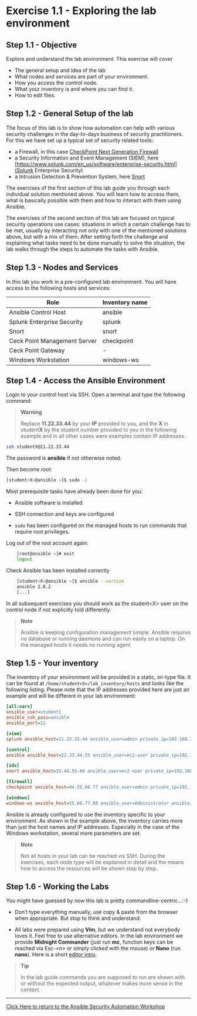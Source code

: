 # Exercise 1.1 - Exploring the lab environment

## Step 1.1 - Objective

Explore and understand the lab environment. This exercise will cover

- The general setup and idea of the lab
- What nodes and services are part of your environment.
- How you access the control node.
- What your inventory is and where you can find it.
- How to edit files.

## Step 1.2 - General Setup of the lab

The focus of this lab is to show how automation can help with various security challenges in the day-to-days business of security practitioners. For this we have set up a typical set of security related tools:

- a Firewall, in this case [CheckPoint Next Generation Firewall](https://www.checkpoint.com/products/next-generation-firewall/)
- a Security Information and Event Management (SIEM), here [https://www.splunk.com/en_us/software/enterprise-security.html](Splunk Enterprise Security)
- a Intrusion Detection & Prevention System, here [Snort](https://www.snort.org)

The exercises of the first section of this lab guide you through each individual solution mentioned above. You will learn how to access them, what is basically possible with them and how to interact with them using Ansible.

The exercises of the second section of this lab are focused on typical security operations use cases: situations in which a certain challenge has to be met, usually by interacting not only with one of the mentioned solutions above, but with a mix of them. After setting forth the challenge and explaining what tasks need to be done manually to solve the situation, the lab walks through the steps to automate the tasks with Ansible.

## Step 1.3 - Nodes and Services

In this lab you work in a pre-configured lab environment. You will have access to the following hosts and services:

| Role                         | Inventory name |
| -----------------------------| ---------------|
| Ansible Control Host         | ansible        |
| Splunk Enterprise Security   | splunk         |
| Snort                        | snort          |
| Ceck Point Management Server | checkpoint     |
| Ceck Point Gateway           | -              |
| Windows Workstation          | windows-ws     |

## Step 1.4 - Access the Ansible Environment

Login to your control host via SSH. Open a terminal and type the following command:

> **Warning**
> 
> Replace **11.22.33.44** by your **IP** provided to you, and the **X** in student**X** by the student number provided to you in the following example and in all other cases were examples contain IP addresses.

```bash
ssh studentX@11.22.33.44
```

The password is **ansible** if not otherwise noted.

Then become root:

```bash
[student<X>@ansible ~]$ sudo -i
```

Most prerequisite tasks have already been done for you:

  - Ansible software is installed

  - SSH connection and keys are configured

  - `sudo` has been configured on the managed hosts to run commands that require root privileges.

Log out of the root account again:

```bash
    [root@ansible ~]# exit
    logout
```

Check Ansible has been installed correctly

```bash
    [student<X>@ansible ~]$ ansible --version
    ansible 2.8.2
    [...]
```

In all subsequent exercises you should work as the student\<X\> user on the control node if not explicitly told differently.

> **Note**
> 
> Ansible is keeping configuration management simple. Ansible requires no database or running daemons and can run easily on a laptop. On the managed hosts it needs no running agent.

## Step 1.5 - Your inventory

The inventory of your environment will be provided in a static, ini-type file. It can be found at `/home/student<X>/lab_inventory/hosts` and looks like the following listing. Please note that the IP addresses provided here are just an example and will be different in your lab environment:

```ini
[all:vars]
ansible_user=student1
ansible_ssh_pass=ansible
ansible_port=22

[siem]
splunk ansible_host=11.22.33.44 ansible_user=admin private_ip=192.168.1.2 ansible_ssh_pass=admin

[control]
ansible ansible_host=22.33.44.55 ansible_user=ec2-user private_ip=192.168.2.3

[ids]
snort ansible_host=33.44.55.66 ansible_user=ec2-user private_ip=192.168.3.4

[firewall]
checkpoint ansible_host=44.55.66.77 ansible_user=admin private_ip=192.168.4.5 ansible_network_os=checkpoint ansible_connection=httpapi ansible_httpapi_use_ssl=yes ansible_httpapi_validate_certs=no

[windows]
windows-ws ansible_host=55.66.77.88 ansible_user=Administrator ansible_pass=RedHat19! ansible_port=5986 ansible_connection=winrm ansible_winrm_server_cert_validation=ignore private_ip=192.168.5.6
```

Ansible is already configured to use the inventory specific to your environment. As shown in the example above, the inventory carries more than just the host names and IP addresses. Especially in the case of the Windows workstation, several more parameters are set.

> **Note**
> 
> Not all hosts in your lab can be reached vis SSH. During the exercises, each node type will be explained in detail and the means how to access the resources will be shown step by step.

## Step 1.6 - Working the Labs

You might have guessed by now this lab is pretty commandline-centric…​ :-)

  - Don’t type everything manually, use copy & paste from the browser when appropriate. But stop to think and understand.

  - All labs were prepared using **Vim**, but we understand not everybody loves it. Feel free to use alternative editors. In the lab environment we provide **Midnight Commander** (just run **mc**, function keys can be reached via Esc-\<n\> or simply clicked with the mouse) or **Nano** (run **nano**). Here is a short [editor intro](../0.0-support-docs/editor_intro.md).

> **Tip**
>
> In the lab guide commands you are supposed to run are shown with or without the expected output, whatever makes more sense in the context.

----

[Click Here to return to the Ansible Security Automation Workshop](../README.md)
